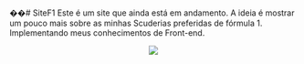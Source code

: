��#   S i t e F 1 
Este é um site que ainda está em andamento. A ideia é mostrar um pouco mais sobre as minhas Scuderias preferidas de fórmula 1. Implementando meus conhecimentos de Front-end.

<div align="center">
    <img src="https://logodownload.org/wp-content/uploads/2016/11/formula-1-logo-5-3.png">
 
 
